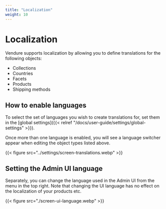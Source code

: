 ```yaml
---
title: "Localization"
weight: 10
---
```


# Localization

Vendure supports localization by allowing you to define translations for the following objects:

* Collections
* Countries
* Facets
* Products
* Shipping methods

## How to enable languages

To select the set of languages you wish to create translations for, set them in the [global settings]({{< relref "/docs/user-guide/settings/global-settings" >}}).

Once more than one language is enabled, you will see a language switcher appear when editing the object types listed above.

{{< figure src="../settings/screen-translations.webp" >}}

## Setting the Admin UI language

Separately, you can change the language used in the Admin UI from the menu in the top right. Note that changing the UI language has no effect on the localization of your products etc.

{{< figure src="./screen-ui-language.webp" >}}
